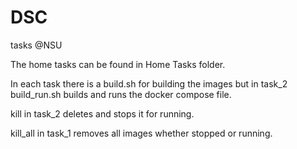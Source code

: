 # DSC
tasks @NSU

The home tasks can be found in Home Tasks folder.

In each task there is a build.sh for building the images but in task_2 build_run.sh builds and runs the docker compose file.

kill in task_2 deletes and stops it for running. 

kill_all in task_1 removes all images whether stopped or running.
